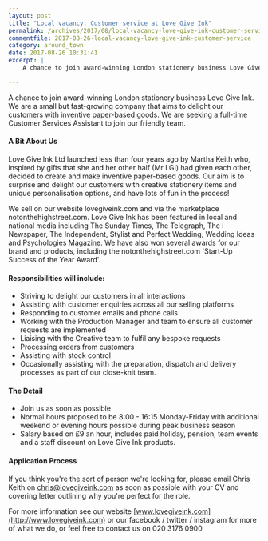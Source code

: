 ```yaml
---
layout: post
title: "Local vacancy: Customer service at Love Give Ink"
permalink: /archives/2017/08/local-vacancy-love-give-ink-customer-service.html
commentfile: 2017-08-26-local-vacancy-love-give-ink-customer-service
category: around_town
date: 2017-08-26 10:31:41
excerpt: |
    A chance to join award-winning London stationery business Love Give Ink. We are a small but fast-growing company that aims to delight our customers with inventive paper-based goods. We are seeking a full-time Customer Services Assistant to join our friendly team.

---
```


A chance to join award-winning London stationery business Love Give Ink. We are a small but fast-growing company that aims to delight our customers with inventive paper-based goods. We are seeking a full-time Customer Services Assistant to join our friendly team.

#### A Bit About Us

Love Give Ink Ltd launched less than four years ago by Martha Keith who, inspired by gifts that she and her other half (Mr LGI) had given each other, decided to create and make inventive paper-based goods. Our aim is to surprise and delight our customers with creative stationery items and unique personalisation options, and have lots of fun in the process!

We sell on our website lovegiveink.com and via the marketplace notonthehighstreet.com. Love Give Ink has been featured in local and national media including The Sunday Times, The Telegraph, The i Newspaper, The Independent, Stylist and Perfect Wedding, Wedding Ideas and Psychologies Magazine. We have also won several awards for our brand and products, including the notonthehighstreet.com 'Start-Up Success of the Year Award'.

#### Responsibilities will include:

-   Striving to delight our customers in all interactions
-   Assisting with customer enquiries across all our selling platforms
-   Responding to customer emails and phone calls
-   Working with the Production Manager and team to ensure all customer requests are implemented
-   Liaising with the Creative team to fulfil any bespoke requests
-   Processing orders from customers
-   Assisting with stock control
-   Occasionally assisting with the preparation, dispatch and delivery processes as part of our close-knit team.

#### The Detail

-   Join us as soon as possible
-   Normal hours proposed to be 8:00 - 16:15 Monday-Friday with additional weekend or evening hours possible during peak business season
-   Salary based on £9 an hour, includes paid holiday, pension, team events and a staff discount on Love Give Ink products.

#### Application Process

If you think you're the sort of person we're looking for, please email Chris Keith on <chris@lovegiveink.com> as soon as possible with your CV and covering letter outlining why you're perfect for the role.

For more information see our website [www.lovegiveink.com](http://www.lovegiveink.com) or our facebook / twitter / instagram for more of what we do, or feel free to contact us on 020 3176 0900
